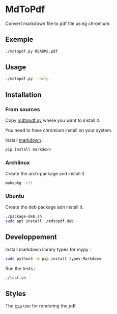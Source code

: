 # MdToPdf

Convert markdown file to pdf file using chromium.

## Exemple

```sh
./mdtopdf.py README.pdf
```

## Usage

```sh
./mdtopdf.py --help
```

## Installation

### From sources

Copy [mdtopdf.py](./mdtopdf.py) where you want to install it.

You need to have chromium install on your system.

Install [markdown](https://pypi.org/project/Markdown) :

```sh
pip install markdown
```

### Archlinux

Create the arch-package and install it.

```sh
makepkg -cfi
```

### Ubuntu

Create the deb package adn install it.

```sh
./package-deb.sh
sudo apt install ./mdtopdf.deb
```

## Developpement

Install markdown library types for mypy :

```sh
sudo python3 -m pip install types-Markdown
```

Run the tests :

```sh
./test.sh
```

## Styles

The [css](https://github.com/sindresorhus/github-markdown-css)  use for rendering the pdf.
